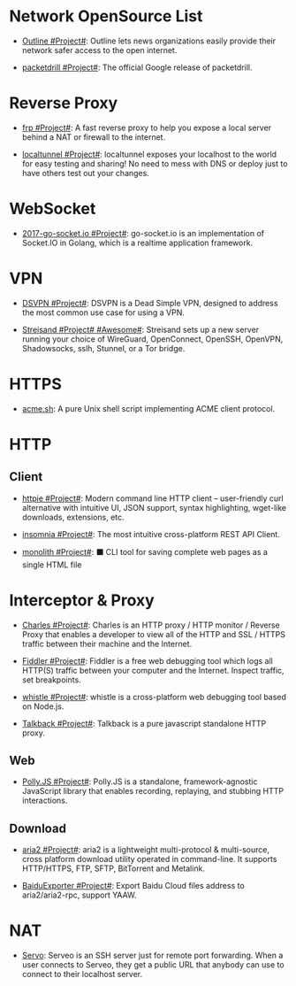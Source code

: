 # Network OpenSource List

- [Outline #Project#](http://getoutline.org/en/home): Outline lets news organizations easily provide their network safer access to the open internet.

- [packetdrill #Project#](https://github.com/google/packetdrill): The official Google release of packetdrill.

# Reverse Proxy

- [frp #Project#](https://github.com/fatedier/frp): A fast reverse proxy to help you expose a local server behind a NAT or firewall to the internet.

- [localtunnel #Project#](https://github.com/localtunnel/localtunnel): localtunnel exposes your localhost to the world for easy testing and sharing! No need to mess with DNS or deploy just to have others test out your changes.

# WebSocket

- [2017-go-socket.io #Project#](https://github.com/googollee/go-socket.io): go-socket.io is an implementation of Socket.IO in Golang, which is a realtime application framework.

# VPN

- [DSVPN #Project#](https://github.com/jedisct1/dsvpn): DSVPN is a Dead Simple VPN, designed to address the most common use case for using a VPN.

- [Streisand #Project# #Awesome#](https://github.com/StreisandEffect/streisand): Streisand sets up a new server running your choice of WireGuard, OpenConnect, OpenSSH, OpenVPN, Shadowsocks, sslh, Stunnel, or a Tor bridge.

# HTTPS

- [acme.sh](https://github.com/Neilpang/acme.sh): A pure Unix shell script implementing ACME client protocol.

# HTTP

## Client

- [httpie #Project#](https://github.com/jakubroztocil/httpie): Modern command line HTTP client – user-friendly curl alternative with intuitive UI, JSON support, syntax highlighting, wget-like downloads, extensions, etc.

- [insomnia #Project#](https://github.com/getinsomnia/insomnia): The most intuitive cross-platform REST API Client.

- [monolith #Project#](https://github.com/Y2Z/monolith): ⬛️ CLI tool for saving complete web pages as a single HTML file

# Interceptor & Proxy

- [Charles #Project#](https://www.charlesproxy.com/): Charles is an HTTP proxy / HTTP monitor / Reverse Proxy that enables a developer to view all of the HTTP and SSL / HTTPS traffic between their machine and the Internet.

- [Fiddler #Project#](https://www.telerik.com/fiddler): Fiddler is a free web debugging tool which logs all HTTP(S) traffic between your computer and the Internet. Inspect traffic, set breakpoints.

- [whistle #Project#](https://github.com/avwo/whistle): whistle is a cross-platform web debugging tool based on Node.js.

- [Talkback #Project#](https://github.com/ijpiantanida/talkback/): Talkback is a pure javascript standalone HTTP proxy.

## Web

- [Polly.JS #Project#](https://github.com/Netflix/pollyjs): Polly.JS is a standalone, framework-agnostic JavaScript library that enables recording, replaying, and stubbing HTTP interactions.

## Download

- [aria2 #Project#](https://github.com/aria2/aria2): aria2 is a lightweight multi-protocol & multi-source, cross platform download utility operated in command-line. It supports HTTP/HTTPS, FTP, SFTP, BitTorrent and Metalink.

- [BaiduExporter #Project#](https://github.com/acgotaku/BaiduExporter): Export Baidu Cloud files address to aria2/aria2-rpc, support YAAW.

# NAT

- [Servo](https://serveo.net): Serveo is an SSH server just for remote port forwarding. When a user connects to Serveo, they get a public URL that anybody can use to connect to their localhost server.
